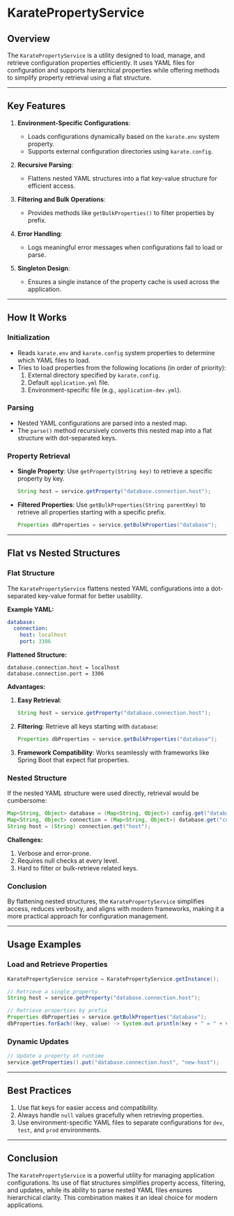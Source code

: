 # KaratePropertyService

## **Overview**
The `KaratePropertyService` is a utility designed to load, manage, and retrieve configuration properties efficiently. 
It uses YAML files for configuration and supports hierarchical properties while offering methods to simplify property retrieval 
using a flat structure.

---

## **Key Features**
1. **Environment-Specific Configurations**:
   - Loads configurations dynamically based on the `karate.env` system property.
   - Supports external configuration directories using `karate.config`.

2. **Recursive Parsing**:
   - Flattens nested YAML structures into a flat key-value structure for efficient access.

3. **Filtering and Bulk Operations**:
   - Provides methods like `getBulkProperties()` to filter properties by prefix.

4. **Error Handling**:
   - Logs meaningful error messages when configurations fail to load or parse.

5. **Singleton Design**:
   - Ensures a single instance of the property cache is used across the application.

---

## **How It Works**

### **Initialization**
- Reads `karate.env` and `karate.config` system properties to determine which YAML files to load.
- Tries to load properties from the following locations (in order of priority):
  1. External directory specified by `karate.config`.
  2. Default `application.yml` file.
  3. Environment-specific file (e.g., `application-dev.yml`).

### **Parsing**
- Nested YAML configurations are parsed into a nested map.
- The `parse()` method recursively converts this nested map into a flat structure with dot-separated keys.

### **Property Retrieval**
- **Single Property**:
  Use `getProperty(String key)` to retrieve a specific property by key.
  ```java
  String host = service.getProperty("database.connection.host");
  ```
- **Filtered Properties**:
  Use `getBulkProperties(String parentKey)` to retrieve all properties starting with a specific prefix.
  ```java
  Properties dbProperties = service.getBulkProperties("database");
  ```

---

## **Flat vs Nested Structures**

### **Flat Structure**
The `KaratePropertyService` flattens nested YAML configurations into a dot-separated key-value format for better usability.

**Example YAML:**
```yaml
database:
  connection:
    host: localhost
    port: 3306
```
**Flattened Structure:**
```plaintext
database.connection.host = localhost
database.connection.port = 3306
```

**Advantages:**
1. **Easy Retrieval**:
   ```java
   String host = service.getProperty("database.connection.host");
   ```
2. **Filtering**:
   Retrieve all keys starting with `database`:
   ```java
   Properties dbProperties = service.getBulkProperties("database");
   ```
3. **Framework Compatibility**:
   Works seamlessly with frameworks like Spring Boot that expect flat properties.

### **Nested Structure**
If the nested YAML structure were used directly, retrieval would be cumbersome:
```java
Map<String, Object> database = (Map<String, Object>) config.get("database");
Map<String, Object> connection = (Map<String, Object>) database.get("connection");
String host = (String) connection.get("host");
```
**Challenges:**
1. Verbose and error-prone.
2. Requires null checks at every level.
3. Hard to filter or bulk-retrieve related keys.

### **Conclusion**
By flattening nested structures, the `KaratePropertyService` simplifies access, reduces verbosity, and aligns with modern frameworks, making it a more practical approach for configuration management.

---


## **Usage Examples**

### **Load and Retrieve Properties**
```java
KaratePropertyService service = KaratePropertyService.getInstance();

// Retrieve a single property
String host = service.getProperty("database.connection.host");

// Retrieve properties by prefix
Properties dbProperties = service.getBulkProperties("database");
dbProperties.forEach((key, value) -> System.out.println(key + " = " + value));
```

### **Dynamic Updates**
```java
// Update a property at runtime
service.getProperties().put("database.connection.host", "new-host");
```

---

## **Best Practices**
1. Use flat keys for easier access and compatibility.
2. Always handle `null` values gracefully when retrieving properties.
3. Use environment-specific YAML files to separate configurations for `dev`, `test`, and `prod` environments.

---

## **Conclusion**
The `KaratePropertyService` is a powerful utility for managing application configurations. 
Its use of flat structures simplifies property access, filtering, and updates, while its ability to parse nested 
YAML files ensures hierarchical clarity. This combination makes it an ideal choice for modern applications.

